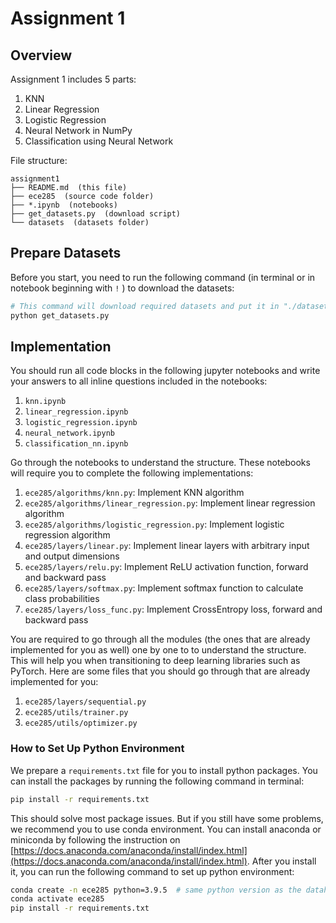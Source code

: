 # Assignment 1

## Overview

Assignment 1 includes 5 parts:

1. KNN
2. Linear Regression
3. Logistic Regression
4. Neural Network in NumPy
5. Classification using Neural Network

File structure:

```
assignment1
├── README.md  (this file)
├── ece285  (source code folder)
├── *.ipynb  (notebooks)
├── get_datasets.py  (download script)
└── datasets  (datasets folder)
```

## Prepare Datasets

Before you start, you need to run the following command (in terminal or in notebook beginning with `!` ) to download the datasets:

```sh
# This command will download required datasets and put it in "./datasets".
python get_datasets.py
```

## Implementation

You should run all code blocks in the following jupyter notebooks and write your answers to all inline questions included in the notebooks:

1. `knn.ipynb`
2. `linear_regression.ipynb`
3. `logistic_regression.ipynb`
4. `neural_network.ipynb`
5. `classification_nn.ipynb`

Go through the notebooks to understand the structure. These notebooks will require you to complete the following implementations:

1. `ece285/algorithms/knn.py`: Implement KNN algorithm
2. `ece285/algorithms/linear_regression.py`: Implement linear regression algorithm
3. `ece285/algorithms/logistic_regression.py`: Implement logistic regression algorithm
4. `ece285/layers/linear.py`: Implement linear layers with arbitrary input and output dimensions
5. `ece285/layers/relu.py`: Implement ReLU activation function, forward and backward pass
6. `ece285/layers/softmax.py`: Implement softmax function to calculate class probabilities
7. `ece285/layers/loss_func.py`: Implement CrossEntropy loss, forward and backward pass

You are required to go through all the modules (the ones that are already implemented for you as well) one by one to to understand the structure. This will help you when transitioning to deep learning libraries such as PyTorch. Here are some files that you should go through that are already implemented for you:

1. `ece285/layers/sequential.py`
2. `ece285/utils/trainer.py`
3. `ece285/utils/optimizer.py`

### How to Set Up Python Environment

We prepare a `requirements.txt` file for you to install python packages. You can install the packages by running the following command in terminal:

```sh
pip install -r requirements.txt
```

This should solve most package issues. But if you still have some problems, we recommend you to use conda environment. You can install anaconda or miniconda by following the instruction on [https://docs.anaconda.com/anaconda/install/index.html](https://docs.anaconda.com/anaconda/install/index.html). After you install it, you can run the following command to set up python environment:

```sh
conda create -n ece285 python=3.9.5  # same python version as the datahub
conda activate ece285
pip install -r requirements.txt
```

